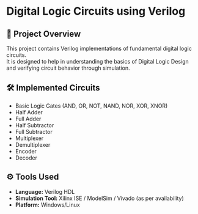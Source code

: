 # Digital Logic Circuits using Verilog

## 📌 Project Overview
This project contains Verilog implementations of fundamental digital logic circuits.  
It is designed to help in understanding the basics of Digital Logic Design and verifying circuit behavior through simulation.

## 🛠️ Implemented Circuits
- Basic Logic Gates (AND, OR, NOT, NAND, NOR, XOR, XNOR)
- Half Adder
- Full Adder
- Half Subtractor
- Full Subtractor
- Multiplexer
- Demultiplexer
- Encoder
- Decoder

## ⚙️ Tools Used
- **Language:** Verilog HDL  
- **Simulation Tool:** Xilinx ISE / ModelSim / Vivado (as per availability)  
- **Platform:** Windows/Linux 
